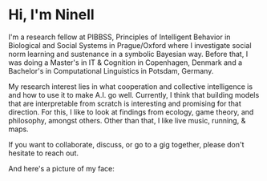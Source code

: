 # Hi, I'm Ninell

I'm a research fellow at PIBBSS, Principles of Intelligent Behavior in Biological and Social Systems in Prague/Oxford where I investigate social norm learning and sustenance in a symbolic Bayesian way. Before that, I was doing a Master's in IT & Cognition in Copenhagen, Denmark and a Bachelor's in Computational Linguistics in Potsdam, Germany. 

My research interest lies in what cooperation and collective intelligence is and how to use it to make A.I. go well. Currently, I think that building models that are interpretable from scratch is interesting and promising for that direction. For this, I like to look at findings from ecology, game theory, and philosophy, amongst others. Other than that, I like live music, running, & maps.

If you want to collaborate, discuss, or go to a gig together, please don't hesitate to reach out.

And here's a picture of my face:
